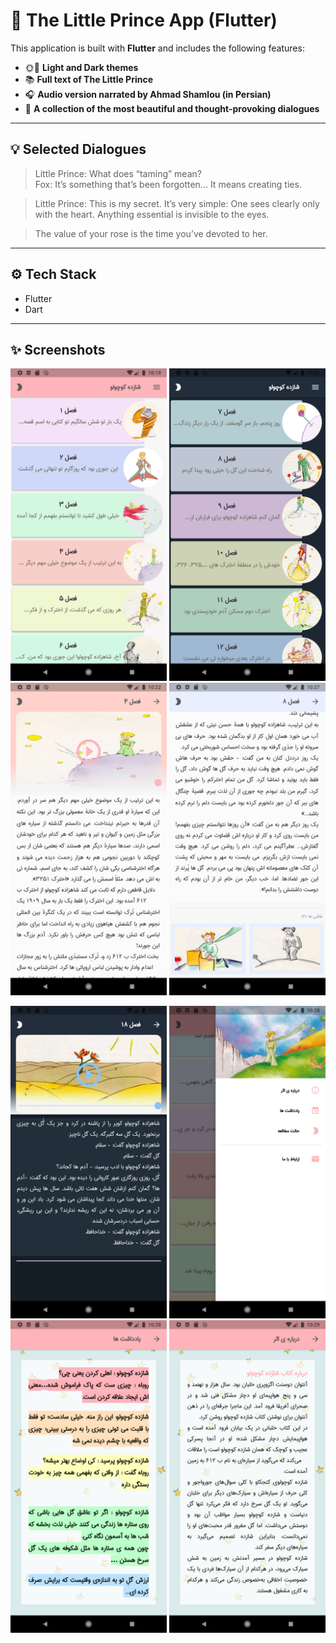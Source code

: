 # 📖 The Little Prince App (Flutter)

This application is built with **Flutter** and includes the following features:

- 🌞🌙 **Light and Dark themes**
- 📚 **Full text of The Little Prince**
- 🎧 **Audio version narrated by Ahmad Shamlou (in Persian)**
- 💬 **A collection of the most beautiful and thought-provoking dialogues**

---

## 💡 Selected Dialogues

> Little Prince: What does “taming” mean?  
> Fox: It’s something that’s been forgotten... It means creating ties.

> Little Prince: This is my secret. It’s very simple: One sees clearly only with the heart. Anything essential is invisible to the eyes.

> The value of your rose is the time you’ve devoted to her.

---

## ⚙️ Tech Stack

- Flutter  
- Dart  

---

## ✨ Screenshots

<p align="center">
  <img src="./screenshots/flutter_01.png" alt="Categories" width="250"/>
  <img src="./screenshots/flutter_02.png" alt="Favorites" width="250"/>
  <img src="./screenshots/flutter_03.png" alt="Categories" width="250"/>
  <img src="./screenshots/flutter_04.png" alt="Favorites" width="250"/>
</p>
<p align="center">
  <img src="./screenshots/flutter_05.png" alt="Categories" width="250"/>
  <img src="./screenshots/flutter_06.png" alt="Favorites" width="250"/>
  <img src="./screenshots/flutter_07.png" alt="Categories" width="250"/>
  <img src="./screenshots/flutter_08.png" alt="Favorites" width="250"/>
</p>
